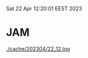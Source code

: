Sat 22 Apr 12:20:01 EEST 2023
# JAM
<a href='./cache/202304/22_12.log'>./cache/202304/22_12.log</a>
